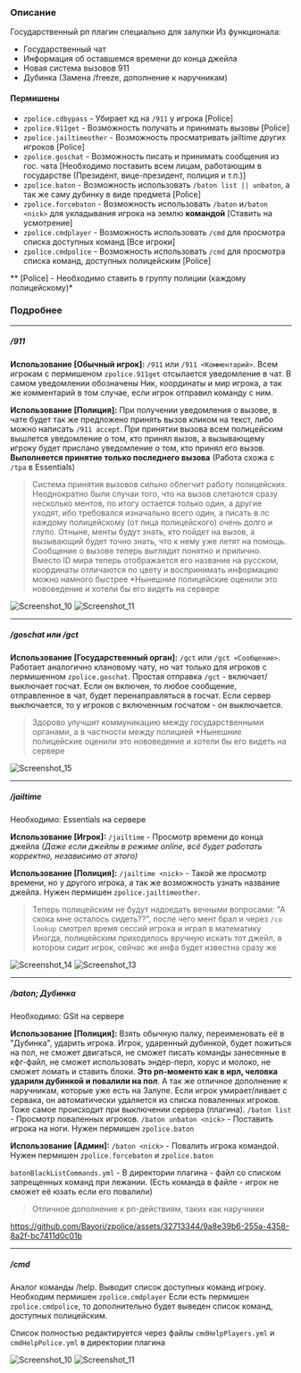 ### Описание
Государственный рп плагин специально для залупки
Из функционала:
- Государственный чат
- Информация об оставшемся времени до конца джейла
- Новая система вызовов 911
- Дубинка (Замена /freeze, дополнение к наручникам)

#### Пермишены

- `zpolice.cdbypass` - Убирает кд на `/911` у игрока [Police] 
- `zpolice.911get` - Возможность получать и принимать вызовы [Police] 
- `zpolice.jailtimeother` - Возможность просматривать jailtime других игроков [Police] 
- `zpolice.goschat` - Возможность писать и принимать сообщения из гос. чата [Необходимо поставить всем лицам, работающим в государстве (Президент, вице-президент, полиция и т.п.)]
- `zpolice.baton` - Возможность использовать `/baton list || unbaton`, а так же саму дубинку в виде предмета [Police]
- `zpolice.forcebaton` - Возможность использовать `/baton` и`/baton <nick>` для укладывания игрока на землю **командой** [Ставить на усмотрение]
- `zpolice.cmdplayer` - Возможность использовать `/cmd` для просмотра списка доступных команд [Все игроки]
- `zpolice.cmdpolice` - Возможность использовать `/cmd` для просмотра списка команд, доступных полицейским [Police]

** [Police] - Необходимо ставить в группу полиции (каждому полицейскому)*
### Подробнее

------------


##### /911
**Использование [Обычный игрок]:** `/911` или `/911 <Комментарий>`. Всем игрокам с пермишеном `zpolice.911get` отсылается уведомление в чат. В самом уведомлении обозначены Ник, координаты и мир игрока, а так же комментарий в том случае, если игрок отправил команду с ним.

**Использование [Полиция]:** При получении уведомления о вызове, в чате будет так же предложено принять вызов кликом на текст, либо можно написать `/911 accept`. При принятии вызова всем полицейским вышлется уведомление о том, кто принял вызов, а вызывающему игроку будет прислано уведомление о том, кто принял его вызов. **Выполняется принятие только последнего вызова** (Работа схожа с `/tpa` в Essentials)
> Система принятия вызовов сильно облегчит работу полицейских. Неоднократно были случаи того, что на вызов слетаются сразу несколько ментов, по итогу остается только один, а другие уходят, ибо требовался изначально всего один, а писать в лс каждому полицейскому (от лица полицейского) очень долго и глупо. Отныне, менты будут знать, кто пойдет на вызов, а вызывающий будет точно знать, что к нему уже летят на помощь.
> Сообщение о вызове теперь выглядит понятно и прилично. Вместо ID мира теперь отображается его название на русском, координаты отличаются по цвету и воспринимать информацию можно намного быстрее
> *Нынешние полицейские оценили это нововедение и хотели бы его видеть на сервере

![Screenshot_10](https://github.com/Bayori/zpolice/assets/32713344/a8c2588a-7697-4b84-9837-f3ef3c15bfb7)
![Screenshot_11](https://github.com/Bayori/zpolice/assets/32713344/86d88227-4568-4d10-b8c6-173da2cc164e)

------------
##### /goschat или /gct
**Использование [Государственный орган]:** `/gct` или `/gct <Сообщение>`. Работает аналогично клановому чату, но чат только для игроков с пермишенном `zpolice.goschat`. Простая отправка `/gct` - включает/выключает госчат. Если он включен, то любое сообщение, отправленное в чат, будет перенаправляться в госчат.
Если сервер выключается, то у игроков с включенным госчатом - он выключается.
> Здорово улучшит коммуникацию между государственными органами, а в частности между полицией
> *Нынешние полицейские оценили это нововедение и хотели бы его видеть на сервере

![Screenshot_15](https://github.com/Bayori/zpolice/assets/32713344/537d1c63-3f31-4406-89ba-c5e3fe131e40)

------------
##### /jailtime
Необходимо: Essentials на сервере

**Использование [Игрок]:** `/jailtime` - Просмотр времени до конца джейла *(Даже если джейлы в режиме online, всё будет работать корректно, независимо от этого)*

**Использование [Полиция]:** `/jailtime <nick>` - Такой же просмотр времени, но у другого игрока, а так же возможность узнать название джейла. Нужен пермишен `zpolice.jailtimeother`.
> 	Теперь полицейским не будут надоедать вечными вопросами: "А скока мне осталось сидеть??", после чего мент брал и через `/co lookup` смотрел время сессий игрока и играл в математику
 	Иногда, полицейским приходилось вручную искать тот джейл, в котором сидит игрок, сейчас же инфа будет известна сразу же

![Screenshot_14](https://github.com/Bayori/zpolice/assets/32713344/9af4ede0-df07-4006-a823-b692ba357ff3)
![Screenshot_13](https://github.com/Bayori/zpolice/assets/32713344/3490f9b7-caec-4001-a9a4-5f426afb5266)

------------
##### /baton; Дубинка
Необходимо: GSit на сервере

**Использование [Полиция]:** Взять обычную палку, переименовать её в "Дубинка", ударить игрока. Игрок, ударенный дубинкой, будет ложиться на пол, не сможет двигаться, не сможет писать команды занесенные в кфг-файл, не сможет использовать эндер-перл, хорус и молоко, не сможет ломать и ставить блоки. **Это рп-моменто как в ирл, человка ударили дубинкой и повалили на пол**. А так же отличное дополнение к наручникам, которые уже есть на Залупе.
Если игрок умирает/ливает с сервака, он автоматически удаляется из списка поваленных игроков. Тоже самое происходит при выключении сервера (плагина).
`/baton list` - Просмотр поваленных игроков.
`/baton unbaton <nick>` - Поставить игрока на ноги.
Нужен пермишен `zpolice.baton`

**Использование [Админ]:** `/baton <nick>` - Повалить игрока командой. Нужен пермишен `zpolice.forcebaton` и `zpolice.baton`

`batonBlackListCommands.yml` - В директории плагина - файл со списком запрещенных команд при лежании. (Есть команда в файле - игрок не сможет её юзать если его повалили)
> Отличное дополнение к рп-действиям, таких как наручники

https://github.com/Bayori/zpolice/assets/32713344/9a8e39b6-255a-4358-8a2f-bc7411d0c01b

------------
##### /cmd
Аналог команды /help. Выводит список доступных команд игроку.
Необходим пермишен `zpolice.cmdplayer`
Если есть пермишен `zpolice.cmdpolice`, то дополнительно будет выведен список команд, доступных полицейским.

Список полностью редактируется через файлы `cmdHelpPlayers.yml` и `cmdHelpPolice.yml` в директории плагина

![Screenshot_10](https://github.com/Bayori/zpolice/assets/32713344/f0fe0210-fb02-440c-9e0f-acb23eaa2f4e)
![Screenshot_11](https://github.com/Bayori/zpolice/assets/32713344/a1ba7972-cefe-4a70-a8da-2f80f40e309d)
